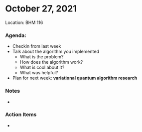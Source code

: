 # October 27, 2021
Location: BHM 116

### Agenda:
- Checkin from last week
- Talk about the algorithm you implemented
  - What is the problem?
  - How does the algorithm work?
  - What is cool about it?
  - What was helpful?
- Plan for next week: **variational quantum algorithm research**

  
### Notes
- 


### Action Items
- 


